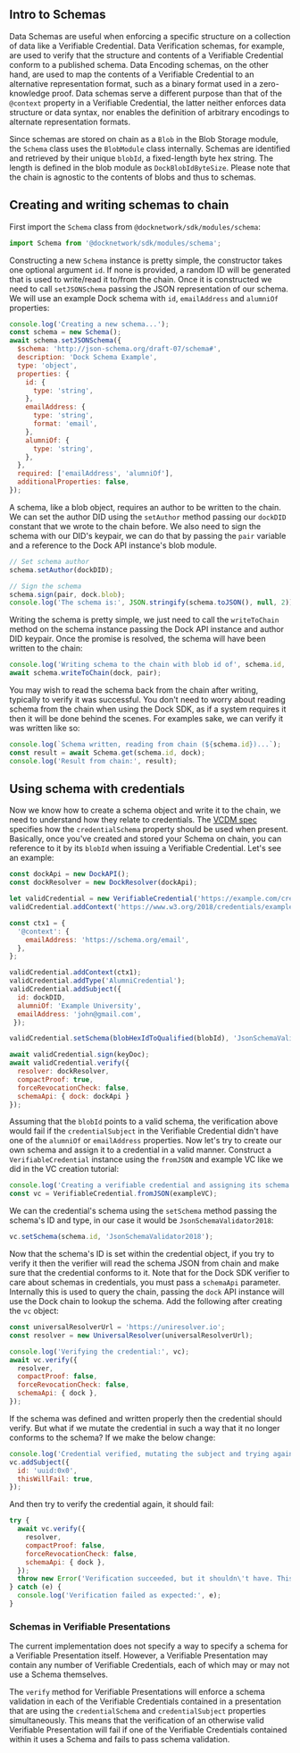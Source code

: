 ## Intro to Schemas
Data Schemas are useful when enforcing a specific structure on a collection of data like a Verifiable Credential.
Data Verification schemas, for example, are used to verify that the structure and contents of a Verifiable Credential
conform to a published schema. Data Encoding schemas, on the other hand, are used to map the contents of a Verifiable
Credential to an alternative representation format, such as a binary format used in a zero-knowledge proof.
Data schemas serve a different purpose than that of the `@context` property in a Verifiable Credential, the latter
neither enforces data structure or data syntax, nor enables the definition of arbitrary encodings to alternate
representation formats.

Since schemas are stored on chain as a `Blob` in the Blob Storage module, the `Schema` class uses the `BlobModule`
class internally. Schemas are identified and retrieved by their unique `blobId`, a fixed-length byte hex string. The length is defined in the blob module as `DockBlobIdByteSize`. Please note that the chain is agnostic to the contents of blobs and thus to schemas.

## Creating and writing schemas to chain
First import the `Schema` class from `@docknetwork/sdk/modules/schema`:
```javascript
import Schema from '@docknetwork/sdk/modules/schema';
```

Constructing a new `Schema` instance is pretty simple, the constructor takes one optional argument `id`. If none is provided, a random ID will be generated that is used to write/read it to/from the chain. Once it is constructed we need to call `setJSONSchema` passing the JSON representation of our schema. We will use an example Dock schema with `id`, `emailAddress` and `alumniOf` properties:
```javascript
console.log('Creating a new schema...');
const schema = new Schema();
await schema.setJSONSchema({
  $schema: 'http://json-schema.org/draft-07/schema#',
  description: 'Dock Schema Example',
  type: 'object',
  properties: {
    id: {
      type: 'string',
    },
    emailAddress: {
      type: 'string',
      format: 'email',
    },
    alumniOf: {
      type: 'string',
    },
  },
  required: ['emailAddress', 'alumniOf'],
  additionalProperties: false,
});
```

A schema, like a blob object, requires an author to be written to the chain. We can set the author DID using the `setAuthor` method passing our `dockDID` constant that we wrote to the chain before. We also need to sign the schema with our DID's keypair, we can do that by passing the `pair` variable and a reference to the Dock API instance's blob module.
```javascript
// Set schema author
schema.setAuthor(dockDID);

// Sign the schema
schema.sign(pair, dock.blob);
console.log('The schema is:', JSON.stringify(schema.toJSON(), null, 2));
```

Writing the schema is pretty simple, we just need to call the `writeToChain` method on the schema instance passing the Dock API instance and author DID keypair. Once the promise is resolved, the schema will have been written to the chain:
```javascript
console.log('Writing schema to the chain with blob id of', schema.id, '...');
await schema.writeToChain(dock, pair);
```

You may wish to read the schema back from the chain after writing, typically to verify it was successful. You don't need to worry about reading schema from the chain when using the Dock SDK, as if a system requires it then it will be done behind the scenes. For examples sake, we can verify it was written like so:
```javascript
console.log(`Schema written, reading from chain (${schema.id})...`);
const result = await Schema.get(schema.id, dock);
console.log('Result from chain:', result);
```

## Using schema with credentials
Now we know how to create a schema object and write it to the chain, we need to understand how they relate to credentials. The [VCDM spec](https://www.w3.org/TR/vc-data-model/#data-schemas) specifies how the `credentialSchema` property should be used when present. Basically, once you've created and stored your Schema on chain, you can reference to it by its `blobId` when issuing a Verifiable Credential. Let's see an example:
```javascript
const dockApi = new DockAPI();
const dockResolver = new DockResolver(dockApi);

let validCredential = new VerifiableCredential('https://example.com/credentials/123');
validCredential.addContext('https://www.w3.org/2018/credentials/examples/v1');

const ctx1 = {
  '@context': {
    emailAddress: 'https://schema.org/email',
  },
};

validCredential.addContext(ctx1);
validCredential.addType('AlumniCredential');
validCredential.addSubject({
  id: dockDID,
  alumniOf: 'Example University',
  emailAddress: 'john@gmail.com',
 });

validCredential.setSchema(blobHexIdToQualified(blobId), 'JsonSchemaValidator2018');

await validCredential.sign(keyDoc);
await validCredential.verify({
  resolver: dockResolver,
  compactProof: true,
  forceRevocationCheck: false,
  schemaApi: { dock: dockApi }
});
```

Assuming that the `blobId` points to a valid schema, the verification above would fail if the `credentialSubject` in the Verifiable Credential didn't have one of the `alumniOf` or `emailAddress` properties. Now let's try to create our own schema and assign it to a credential in a valid manner. Construct a `VerifiableCredential` instance using the `fromJSON` and example VC like we did in the VC creation tutorial:

```javascript
console.log('Creating a verifiable credential and assigning its schema...');
const vc = VerifiableCredential.fromJSON(exampleVC);
```

We can the credential's schema using the `setSchema` method passing the schema's ID and type, in our case it would be `JsonSchemaValidator2018`:
```javascript
vc.setSchema(schema.id, 'JsonSchemaValidator2018');
```

Now that the schema's ID is set within the credential object, if you try to verify it then the verifier will read the schema JSON from chain and make sure that the credential conforms to it. Note that for the Dock SDK verifier to care about schemas in credentials, you must pass a `schemaApi` parameter. Internally this is used to query the chain, passing the `dock` API instance will use the Dock chain to lookup the schema. Add the following after creating the `vc` object:
```javascript
const universalResolverUrl = 'https://uniresolver.io';
const resolver = new UniversalResolver(universalResolverUrl);

console.log('Verifying the credential:', vc);
await vc.verify({
  resolver,
  compactProof: false,
  forceRevocationCheck: false,
  schemaApi: { dock },
});
```

If the schema was defined and written properly then the credential should verify. But what if we mutate the credential in such a way that it no longer conforms to the schema? If we make the below change:
```javascript
console.log('Credential verified, mutating the subject and trying again...');
vc.addSubject({
  id: 'uuid:0x0',
  thisWillFail: true,
});
```

And then try to verify the credential again, it should fail:
```javascript
try {
  await vc.verify({
    resolver,
    compactProof: false,
    forceRevocationCheck: false,
    schemaApi: { dock },
  });
  throw new Error('Verification succeeded, but it shouldn\'t have. This is a bug.');
} catch (e) {
  console.log('Verification failed as expected:', e);
}
```

### Schemas in Verifiable Presentations
The current implementation does not specify a way to specify a schema for a Verifiable Presentation itself. However, a Verifiable Presentation may contain any number of Verifiable Credentials, each of which may or may not use a Schema themselves.

The `verify` method for Verifiable Presentations will enforce a schema validation in each of the Verifiable Credentials contained in a presentation that are using the `credentialSchema` and `credentialSubject` properties simultaneously. This means that the verification of an otherwise valid Verifiable Presentation will fail if one of the Verifiable Credentials contained within it uses a Schema and fails to pass schema validation.
